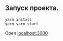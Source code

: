 
## Запуск проекта.

```
yarn install  
yarn yarn start
```
Open [localhost:3000](http://localhost:3000)

